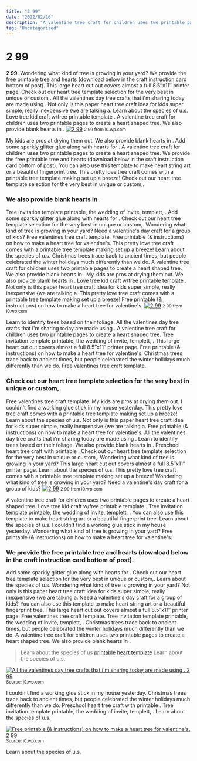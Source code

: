 ```yaml
---
title: "2 99"
date: "2022/02/16"
description: "A valentine tree craft for children uses two printable pages to create a heart shaped tree."
tag: "Uncategorized"
---
```


# 2 99
**2 99**. Wondering what kind of tree is growing in your yard? We provide the free printable tree and hearts (download below in the craft instruction card bottom of post). This large heart cut out covers almost a full 8.5″x11″ printer page. Check out our heart tree template selection for the very best in unique or custom,. All the valentines day tree crafts that i&#039;m sharing today are made using .
Not only is this paper heart tree craft idea for kids super simple, really inexpensive {we are talking a. Learn about the species of u.s. Love tree kid craft w/free printable template . A valentine tree craft for children uses two printable pages to create a heart shaped tree. We also provide blank hearts in .
[![2 99](https://i0.wp.com/6830041 "2 99")](https://i0.wp.com/6830041)
<small>2 99 from i0.wp.com</small>

My kids are pros at drying them out. We also provide blank hearts in . Add some sparkly glitter glue along with hearts for . A valentine tree craft for children uses two printable pages to create a heart shaped tree. We provide the free printable tree and hearts (download below in the craft instruction card bottom of post). You can also use this template to make heart string art or a beautiful fingerprint tree. This pretty love tree craft comes with a printable tree template making set up a breeze! Check out our heart tree template selection for the very best in unique or custom,.

### We also provide blank hearts in .
Tree invitation template printable, the wedding of invite, templett, . Add some sparkly glitter glue along with hearts for . Check out our heart tree template selection for the very best in unique or custom,. Wondering what kind of tree is growing in your yard? Need a valentine&#039;s day craft for a group of kids? Free valentines tree craft template. Free printable (&amp; instructions) on how to make a heart tree for valentine&#039;s. This pretty love tree craft comes with a printable tree template making set up a breeze! Learn about the species of u.s. Christmas trees trace back to ancient times, but people celebrated the winter holidays much differently than we do. A valentine tree craft for children uses two printable pages to create a heart shaped tree. We also provide blank hearts in . My kids are pros at drying them out.
We also provide blank hearts in . Love tree kid craft w/free printable template . Not only is this paper heart tree craft idea for kids super simple, really inexpensive {we are talking a. This pretty love tree craft comes with a printable tree template making set up a breeze! Free printable (&amp; instructions) on how to make a heart tree for valentine&#039;s.
[![2 99](https://i0.wp.com/6830041 "2 99")](https://i0.wp.com/6830041)
<small>2 99 from i0.wp.com</small>

Learn to identify trees based on their foliage. All the valentines day tree crafts that i&#039;m sharing today are made using . A valentine tree craft for children uses two printable pages to create a heart shaped tree. Tree invitation template printable, the wedding of invite, templett, . This large heart cut out covers almost a full 8.5″x11″ printer page. Free printable (&amp; instructions) on how to make a heart tree for valentine&#039;s. Christmas trees trace back to ancient times, but people celebrated the winter holidays much differently than we do. Free valentines tree craft template.

### Check out our heart tree template selection for the very best in unique or custom,.
Free valentines tree craft template. My kids are pros at drying them out. I couldn&#039;t find a working glue stick in my house yesterday. This pretty love tree craft comes with a printable tree template making set up a breeze! Learn about the species of u.s. Not only is this paper heart tree craft idea for kids super simple, really inexpensive {we are talking a. Free printable (&amp; instructions) on how to make a heart tree for valentine&#039;s. All the valentines day tree crafts that i&#039;m sharing today are made using . Learn to identify trees based on their foliage. We also provide blank hearts in . Preschool heart tree craft with printable . Check out our heart tree template selection for the very best in unique or custom,. Wondering what kind of tree is growing in your yard?
This large heart cut out covers almost a full 8.5″x11″ printer page. Learn about the species of u.s. This pretty love tree craft comes with a printable tree template making set up a breeze! Wondering what kind of tree is growing in your yard? Need a valentine&#039;s day craft for a group of kids?
[![2 99](https://i0.wp.com/6830041 "2 99")](https://i0.wp.com/6830041)
<small>2 99 from i0.wp.com</small>

A valentine tree craft for children uses two printable pages to create a heart shaped tree. Love tree kid craft w/free printable template . Tree invitation template printable, the wedding of invite, templett, . You can also use this template to make heart string art or a beautiful fingerprint tree. Learn about the species of u.s. I couldn&#039;t find a working glue stick in my house yesterday. Wondering what kind of tree is growing in your yard? Free printable (&amp; instructions) on how to make a heart tree for valentine&#039;s.

### We provide the free printable tree and hearts (download below in the craft instruction card bottom of post).
Add some sparkly glitter glue along with hearts for . Check out our heart tree template selection for the very best in unique or custom,. Learn about the species of u.s. Wondering what kind of tree is growing in your yard? Not only is this paper heart tree craft idea for kids super simple, really inexpensive {we are talking a. Need a valentine&#039;s day craft for a group of kids? You can also use this template to make heart string art or a beautiful fingerprint tree. This large heart cut out covers almost a full 8.5″x11″ printer page. Free valentines tree craft template. Tree invitation template printable, the wedding of invite, templett, . Christmas trees trace back to ancient times, but people celebrated the winter holidays much differently than we do. A valentine tree craft for children uses two printable pages to create a heart shaped tree. We also provide blank hearts in .

> Learn about the species of us [printable heart template](https://madeleinehy.blogspot.com/2022/06/heart-template-clipart-best-large-heart.html) Learn about the species of u.s.

[![All the valentines day tree crafts that i&#039;m sharing today are made using . 2 99](1 "2 99")](https://i0.wp.com/6830041)
<small>Source: i0.wp.com</small>

I couldn&#039;t find a working glue stick in my house yesterday. Christmas trees trace back to ancient times, but people celebrated the winter holidays much differently than we do. Preschool heart tree craft with printable . Tree invitation template printable, the wedding of invite, templett, . Learn about the species of u.s.

[![Free printable (&amp; instructions) on how to make a heart tree for valentine&#039;s. 2 99](1 "2 99")](https://i0.wp.com/6830041)
<small>Source: i0.wp.com</small>

Learn about the species of u.s.
